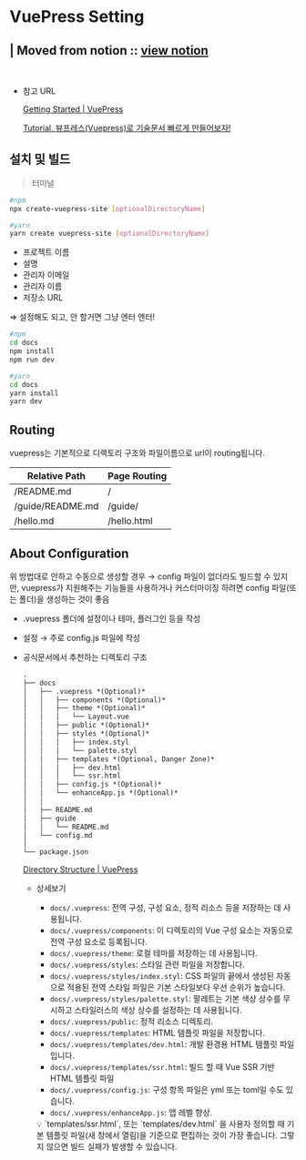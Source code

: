 # VuePress Setting
| Moved from notion :: [view notion](https://fnf-digital.notion.site/VuePress-6be3ea58fc5c46139afa58bebeeedcc0)
-

<br>

- 참고 URL
    
    [Getting Started | VuePress](https://vuepress.vuejs.org/guide/getting-started.html#prerequisites)
    
    [Tutorial. 뷰프레스(Vuepress)로 기술문서 빠르게 만들어보자!](https://limdongjin.github.io/vuejs/vuepress/#vuepress%E1%84%82%E1%85%B3%E1%86%AB-%E1%84%86%E1%85%AE%E1%84%8B%E1%85%A5%E1%86%BA%E1%84%8B%E1%85%B5%E1%86%AB%E1%84%80%E1%85%A1)
    

## 설치 및 빌드

> 터미널
> 

```bash
#npm
npx create-vuepress-site [optionalDirectoryName]

#yarn
yarn create vuepress-site [optionalDirectoryName]
```

- 프로젝트 이름
- 설명
- 관리자 이메일
- 관리자 이름
- 저장소 URL

⇒ 설정해도 되고, 안 할거면 그냥 엔터 엔터! 

```bash
#npm 
cd docs
npm install
npm run dev

#yarn
cd docs
yarn install
yarn dev
```

## Routing

vuepress는 기본적으로 디렉토리 구조와 파일이름으로 url이 routing됩니다.

| Relative Path | Page Routing |
| --- | --- |
| /README.md | / |
| /guide/README.md | /guide/ |
| /hello.md | /hello.html |

## About Configuration

위 방법대로 안하고 수동으로 생성할 경우 → config 파일이 없더라도 빌드할 수 있지만, vuepress가 지원해주는 기능들을 사용하거나 커스터마이징 하려면 config 파일(또는 폴더)을 생성하는 것이 좋음

- .vuepress 폴더에 설정이나 테마, 플러그인 등을 작성
- 설정 → 주로 config.js 파일에 작성
- 공식문서에서 추천하는 디렉토리 구조
    
    ```markdown
    .
    ├── docs
    │   ├── .vuepress *(Optional)*
    │   │   ├── components *(Optional)*
    │   │   ├── theme *(Optional)*
    │   │   │   └── Layout.vue
    │   │   ├── public *(Optional)*
    │   │   ├── styles *(Optional)*
    │   │   │   ├── index.styl
    │   │   │   └── palette.styl
    │   │   ├── templates *(Optional, Danger Zone)*
    │   │   │   ├── dev.html
    │   │   │   └── ssr.html
    │   │   ├── config.js *(Optional)*
    │   │   └── enhanceApp.js *(Optional)*
    │   │
    │   ├── README.md
    │   ├── guide
    │   │   └── README.md
    │   └── config.md
    │
    └── package.json
    ```
    
    [Directory Structure | VuePress](https://vuepress.vuejs.org/guide/directory-structure.html#default-page-routing)
    
    - 상세보기
        - `docs/.vuepress`: 전역 구성, 구성 요소, 정적 리소스 등을 저장하는 데 사용됩니다.
        - `docs/.vuepress/components`: 이 디렉토리의 Vue 구성 요소는 자동으로 전역 구성 요소로 등록됩니다.
        - `docs/.vuepress/theme`: 로컬 테마를 저장하는 데 사용됩니다.
        - `docs/.vuepress/styles`: 스타일 관련 파일을 저장합니다.
        - `docs/.vuepress/styles/index.styl`: CSS 파일의 끝에서 생성된 자동으로 적용된 전역 스타일 파일은 기본 스타일보다 우선 순위가 높습니다.
        - `docs/.vuepress/styles/palette.styl`: 팔레트는 기본 색상 상수를 무시하고 스타일러스의 색상 상수를 설정하는 데 사용됩니다.
        - `docs/.vuepress/public`: 정적 리소스 디렉토리.
        - `docs/.vuepress/templates`: HTML 템플릿 파일을 저장합니다.
        - `docs/.vuepress/templates/dev.html`: 개발 환경용 HTML 템플릿 파일입니다.
        - `docs/.vuepress/templates/ssr.html`: 빌드 할 때 Vue SSR 기반 HTML 템플릿 파일
        - `docs/.vuepress/config.js`: 구성 항목 파일은 yml 또는 toml일 수도 있습니다.
        - `docs/.vuepress/enhanceApp.js`: 앱 레벨 향상.
        
        <aside>
        💡 `templates/ssr.html`, 또는 `templates/dev.html` 을 사용자 정의할 때 기본 템플릿 파일(새 창에서 열림)을 기준으로 편집하는 것이 가장 좋습니다. 그렇지 않으면 빌드 실패가 발생할 수 있습니다.
        
        </aside>